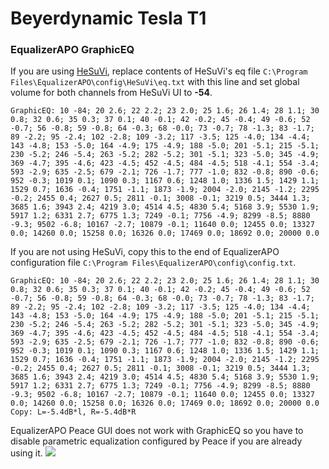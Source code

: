 # Beyerdynamic Tesla T1
### EqualizerAPO GraphicEQ
If you are using [HeSuVi](https://sourceforge.net/projects/hesuvi/), replace contents of HeSuVi's eq file `C:\Program Files\EqualizerAPO\config\HeSuVi\eq.txt` with this line and set global volume for both channels from HeSuVi UI to **-54**.
```
GraphicEQ: 10 -84; 20 2.6; 22 2.2; 23 2.0; 25 1.6; 26 1.4; 28 1.1; 30 0.8; 32 0.6; 35 0.3; 37 0.1; 40 -0.1; 42 -0.2; 45 -0.4; 49 -0.6; 52 -0.7; 56 -0.8; 59 -0.8; 64 -0.3; 68 -0.0; 73 -0.7; 78 -1.3; 83 -1.7; 89 -2.2; 95 -2.4; 102 -2.8; 109 -3.2; 117 -3.5; 125 -4.0; 134 -4.4; 143 -4.8; 153 -5.0; 164 -4.9; 175 -4.9; 188 -5.0; 201 -5.1; 215 -5.1; 230 -5.2; 246 -5.4; 263 -5.2; 282 -5.2; 301 -5.1; 323 -5.0; 345 -4.9; 369 -4.7; 395 -4.6; 423 -4.5; 452 -4.5; 484 -4.5; 518 -4.1; 554 -3.4; 593 -2.9; 635 -2.5; 679 -2.1; 726 -1.7; 777 -1.0; 832 -0.8; 890 -0.6; 952 -0.3; 1019 0.1; 1090 0.3; 1167 0.6; 1248 1.0; 1336 1.5; 1429 1.1; 1529 0.7; 1636 -0.4; 1751 -1.1; 1873 -1.9; 2004 -2.0; 2145 -1.2; 2295 -0.2; 2455 0.4; 2627 0.5; 2811 -0.1; 3008 -0.1; 3219 0.5; 3444 1.3; 3685 1.6; 3943 2.4; 4219 3.0; 4514 4.5; 4830 5.4; 5168 3.9; 5530 1.9; 5917 1.2; 6331 2.7; 6775 1.3; 7249 -0.1; 7756 -4.9; 8299 -8.5; 8880 -9.3; 9502 -6.8; 10167 -2.7; 10879 -0.1; 11640 0.0; 12455 0.0; 13327 0.0; 14260 0.0; 15258 0.0; 16326 0.0; 17469 0.0; 18692 0.0; 20000 0.0
```
If you are not using HeSuVi, copy this to the end of EqualizerAPO configuration file `C:\Program Files\EqualizerAPO\config\config.txt`.
```
GraphicEQ: 10 -84; 20 2.6; 22 2.2; 23 2.0; 25 1.6; 26 1.4; 28 1.1; 30 0.8; 32 0.6; 35 0.3; 37 0.1; 40 -0.1; 42 -0.2; 45 -0.4; 49 -0.6; 52 -0.7; 56 -0.8; 59 -0.8; 64 -0.3; 68 -0.0; 73 -0.7; 78 -1.3; 83 -1.7; 89 -2.2; 95 -2.4; 102 -2.8; 109 -3.2; 117 -3.5; 125 -4.0; 134 -4.4; 143 -4.8; 153 -5.0; 164 -4.9; 175 -4.9; 188 -5.0; 201 -5.1; 215 -5.1; 230 -5.2; 246 -5.4; 263 -5.2; 282 -5.2; 301 -5.1; 323 -5.0; 345 -4.9; 369 -4.7; 395 -4.6; 423 -4.5; 452 -4.5; 484 -4.5; 518 -4.1; 554 -3.4; 593 -2.9; 635 -2.5; 679 -2.1; 726 -1.7; 777 -1.0; 832 -0.8; 890 -0.6; 952 -0.3; 1019 0.1; 1090 0.3; 1167 0.6; 1248 1.0; 1336 1.5; 1429 1.1; 1529 0.7; 1636 -0.4; 1751 -1.1; 1873 -1.9; 2004 -2.0; 2145 -1.2; 2295 -0.2; 2455 0.4; 2627 0.5; 2811 -0.1; 3008 -0.1; 3219 0.5; 3444 1.3; 3685 1.6; 3943 2.4; 4219 3.0; 4514 4.5; 4830 5.4; 5168 3.9; 5530 1.9; 5917 1.2; 6331 2.7; 6775 1.3; 7249 -0.1; 7756 -4.9; 8299 -8.5; 8880 -9.3; 9502 -6.8; 10167 -2.7; 10879 -0.1; 11640 0.0; 12455 0.0; 13327 0.0; 14260 0.0; 15258 0.0; 16326 0.0; 17469 0.0; 18692 0.0; 20000 0.0
Copy: L=-5.4dB*l, R=-5.4dB*R
```
EqualizerAPO Peace GUI does not work with GraphicEQ so you have to disable parametric equalization configured by Peace if you are already using it.
![](https://raw.githubusercontent.com/jaakkopasanen/AutoEq/master/results/Innerfidelity%202017/headphoncecom/onear/Beyerdynamic%20Tesla%20T1/Beyerdynamic%20Tesla%20T1.png)

